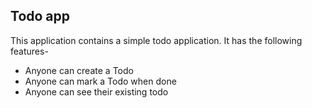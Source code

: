 ## **Todo app**

This application contains a simple todo application. It has the following features-

 - Anyone can create a Todo
 - Anyone can mark a Todo when done
 - Anyone can see their existing todo

